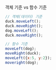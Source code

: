 객체 기준 vs 함수 기준
``` javascript
// 객체(데이터) 기준
duck.moveLeft();
duck.moveRight();
dog.moveLeft();
duck.moveRight();

// 함수 기준
moveLeft(dog);
moveRight(duck);
moveLeft({x:5, y:2});
moveright(dog);
```
